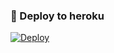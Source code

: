 ### 🚀 Deploy to heroku
[![Deploy](https://www.herokucdn.com/deploy/button.svg)](https://heroku.com/deploy?template=https://github.com/Abbasov04/YASEMEN.git)
